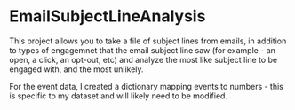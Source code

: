 # EmailSubjectLineAnalysis

This project allows you to take a file of subject lines from emails, in addition to types of engagemnet that the email subject line saw (for example - an open, a click, an opt-out, etc) and analyze the most like subject line to be engaged with, and the most unlikely.

For the event data, I created a dictionary mapping events to numbers - this is specific to my dataset and will likely need to be modified. 



